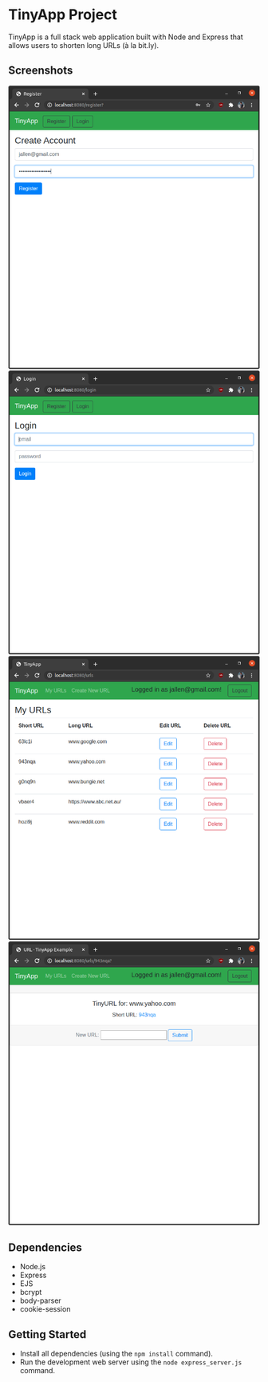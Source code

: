 # TinyApp Project

TinyApp is a full stack web application built with Node and Express that allows users to shorten long URLs (à la bit.ly).

## Screenshots

!["Screenshot of URLs page"](https://github.com/jallen2034/tinyapp/blob/master/docs/Screenshot%201.png?raw=true)
!["Screenshot of register page"](https://github.com/jallen2034/tinyapp/blob/master/docs/Screenshot%202.png?raw=true)
!["Screenshot of register page"](https://github.com/jallen2034/tinyapp/blob/master/docs/Screenshot%203.png?raw=true)
!["Screenshot of register page"](https://github.com/jallen2034/tinyapp/blob/master/docs/Screenshot%204.png?raw=true)

## Dependencies

- Node.js
- Express
- EJS
- bcrypt
- body-parser
- cookie-session

## Getting Started

- Install all dependencies (using the `npm install` command).
- Run the development web server using the `node express_server.js` command.